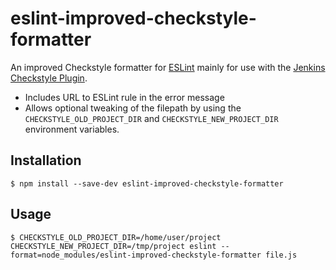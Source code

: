 # eslint-improved-checkstyle-formatter

An improved Checkstyle formatter for [ESLint](http://eslint.org) mainly for use with the [Jenkins Checkstyle Plugin](https://wiki.jenkins-ci.org/display/JENKINS/Checkstyle+Plugin). 

- Includes URL to ESLint rule in the error message
- Allows optional tweaking of the filepath by using the `CHECKSTYLE_OLD_PROJECT_DIR` and `CHECKSTYLE_NEW_PROJECT_DIR` environment variables.

## Installation

```
$ npm install --save-dev eslint-improved-checkstyle-formatter
```

## Usage

```
$ CHECKSTYLE_OLD_PROJECT_DIR=/home/user/project CHECKSTYLE_NEW_PROJECT_DIR=/tmp/project eslint --format=node_modules/eslint-improved-checkstyle-formatter file.js
```
